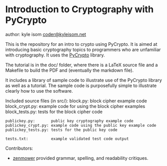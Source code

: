 Introduction to Cryptography with PyCrypto
==========================================

author: kyle isom <coder@kyleisom.net>

This is the repository for an intro to crypto using PyCrypto. It is aimed
at introducing basic cryptography topics to programmers who are 
unfamiliar with cryptography. It uses the 
[PyCrypto](https://www.dlitz.net/software/pycrypto/)
library.

The tutorial is in the doc/ folder, where there is a LaTeX source file and a
Makefile to build the PDF and (eventually the markdown file).

It includes a library of sample code to illustrate use of the PyCrypto
library as well as a tutorial. The sample code is purposefully simple to
illustrate clearly how to use the software.

Included source files (in src/):
    block.py:           block cipher example code
    block_crypt.py:     example code for using the block cipher examples
    block_tests.py:     tests for the block cipher code

    publickey.py:       public key cryptography example code
    publickey_crypt.py: example code using the public key example code
    publickey_tests.py: tests for the public key code

    tests.txt:          example validated test code output

Contributors:    
* [zenmower](https://github.com/clarke187) provided grammar, spelling, and 
readability critiques.


